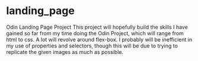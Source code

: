 # landing_page
Odin Landing Page Project
This project will hopefully build the skills I have gained so far from my time doing the Odin Project, which will range from html to css. A lot will revolve around flex-box. I probably will be inefficient in my use of properties and selectors, though this will be due to trying to replicate the given images as much as possible.